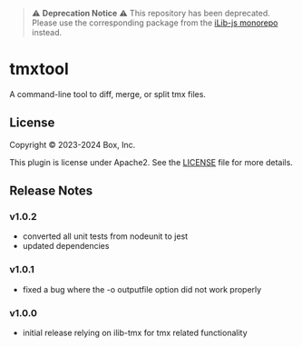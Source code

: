 
> :warning: **Deprecation Notice** :warning:
> This repository has been deprecated. Please use the corresponding package from the [iLib-js monorepo](https://github.com/iLib-js/ilib-mono) instead.

# tmxtool

A command-line tool to diff, merge, or split tmx files.

## License

Copyright © 2023-2024 Box, Inc.

This plugin is license under Apache2. See the [LICENSE](./LICENSE)
file for more details.

## Release Notes

### v1.0.2

- converted all unit tests from nodeunit to jest
- updated dependencies

### v1.0.1

- fixed a bug where the -o outputfile option did not work properly

### v1.0.0

- initial release relying on ilib-tmx for tmx related functionality

